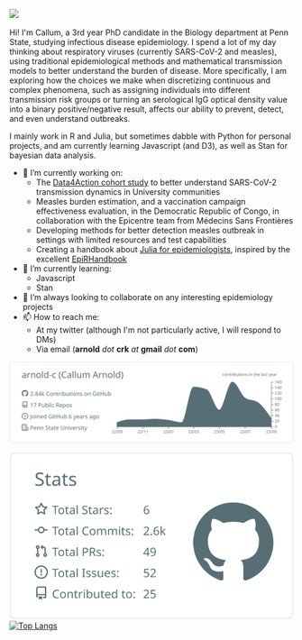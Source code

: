 ![](Github-banner.tif)

Hi! I'm Callum, a 3rd year PhD candidate in the Biology department at Penn State, studying infectious disease epidemiology.
I spend a lot of my day thinking about respiratory viruses (currently SARS-CoV-2 and measles), using traditional epidemiological methods and mathematical transmission models to better understand the burden of disease.
More specifically, I am exploring how the choices we make when discretizing continuous and complex phenomena, such as assigning individuals into different transmission risk groups or turning an serological IgG optical density value into a binary positive/negative result, affects our ability to prevent, detect, and even understand outbreaks.

I mainly work in R and Julia, but sometimes dabble with Python for personal projects, and am currently learning Javascript (and D3), as well as Stan for bayesian data analysis.

- 🔭 I’m currently working on:
  - The [Data4Action cohort study](https://github.com/arnold-c/Data4Action-Public) to better understand SARS-CoV-2 transmission dynamics in University communities
  - Measles burden estimation, and a vaccination campaign effectiveness evaluation, in the Democratic Republic of Congo, in collaboration with the Epicentre team from Médecins Sans Frontières
  - Developing methods for better detection measles outbreak in settings with limited resources and test capabilities
  - Creating a handbook about [Julia for epidemiologists](https://juliaepibook.callumarnold.com/), inspired by the excellent [EpiRHandbook](https://epirhandbook.com/en/)
- 🌱 I’m currently learning:
  - Javascript
  - Stan
- 👯 I’m always looking to collaborate on any interesting epidemiology projects
- 📫 How to reach me:
  - At my twitter (although I'm not particularly active, I will respond to DMs)
  - Via email (__arnold__ *dot* __crk__ *at* __gmail__ *dot* __com__)

[![](https://raw.githubusercontent.com/arnold-c/arnold-c/main/profile-summary-card-output/default/0-profile-details.svg)](https://github.com/vn7n24fzkq/github-profile-summary-cards)

[![](https://raw.githubusercontent.com/arnold-c/arnold-c/main/profile-summary-card-output/default/3-stats.svg)](https://github.com/vn7n24fzkq/github-profile-summary-cards)
[![Top Langs](https://github-readme-stats.vercel.app/api/top-langs/?username=arnold-c&layout=compact&hide=html)](https://github.com/anuraghazra/github-readme-stats)
